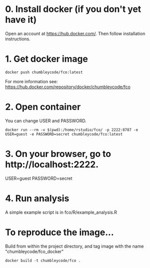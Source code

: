 # 0. Install docker (if you don't yet have it)

Open an account at https://hub.docker.com/. Then follow installation instructions.

# 1. Get docker image 

```
docker push chumbleycode/fco:latest
```

For more information see: https://hub.docker.com/repository/docker/chumbleycode/fco

# 2. Open container 


You can change USER and PASSWORD.

```
docker run --rm -v $(pwd):/home/rstudio/fco/ -p 2222:8787 -e USER=guest -e PASSWORD=secret chumbleycode/fco:latest
```

# 3. On your browser, go to http://localhost:2222.

USER=guest
PASSWORD=secret

# 4. Run analysis

A simple example script is in fco/R/example_analysis.R


# To reproduce the image...

Build from within the project directory, and tag image with the name "chumbleycode/fco_docker"

```
docker build -t chumbleycode/fco .
```
